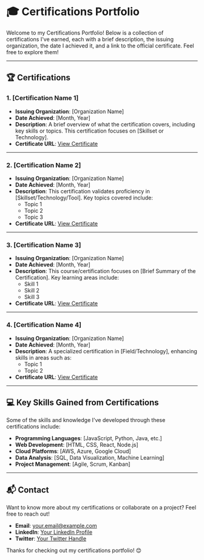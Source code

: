 # 🎓 Certifications Portfolio

Welcome to my Certifications Portfolio! Below is a collection of certifications I've earned, each with a brief description, the issuing organization, the date I achieved it, and a link to the official certificate. Feel free to explore them!

---

## 🏆 Certifications

### 1. **[Certification Name 1]**
   - **Issuing Organization**: [Organization Name]
   - **Date Achieved**: [Month, Year]
   - **Description**: A brief overview of what the certification covers, including key skills or topics. This certification focuses on [Skillset or Technology].
   - **Certificate URL**: [View Certificate](https://certificate-url.com)

---

### 2. **[Certification Name 2]**
   - **Issuing Organization**: [Organization Name]
   - **Date Achieved**: [Month, Year]
   - **Description**: This certification validates proficiency in [Skillset/Technology/Tool]. Key topics covered include:
     - Topic 1
     - Topic 2
     - Topic 3
   - **Certificate URL**: [View Certificate](https://certificate-url.com)

---

### 3. **[Certification Name 3]**
   - **Issuing Organization**: [Organization Name]
   - **Date Achieved**: [Month, Year]
   - **Description**: This course/certification focuses on [Brief Summary of the Certification]. Key learning areas include:
     - Skill 1
     - Skill 2
     - Skill 3
   - **Certificate URL**: [View Certificate](https://certificate-url.com)

---

### 4. **[Certification Name 4]**
   - **Issuing Organization**: [Organization Name]
   - **Date Achieved**: [Month, Year]
   - **Description**: A specialized certification in [Field/Technology], enhancing skills in areas such as:
     - Topic 1
     - Topic 2
   - **Certificate URL**: [View Certificate](https://certificate-url.com)

---

## 💻 Key Skills Gained from Certifications
Some of the skills and knowledge I've developed through these certifications include:
- **Programming Languages**: [JavaScript, Python, Java, etc.]
- **Web Development**: [HTML, CSS, React, Node.js]
- **Cloud Platforms**: [AWS, Azure, Google Cloud]
- **Data Analysis**: [SQL, Data Visualization, Machine Learning]
- **Project Management**: [Agile, Scrum, Kanban]

---

## 📬 Contact
Want to know more about my certifications or collaborate on a project? Feel free to reach out!

- **Email**: your.email@example.com
- **LinkedIn**: [Your LinkedIn Profile](https://linkedin.com/in/yourprofile)
- **Twitter**: [Your Twitter Handle](https://twitter.com/yourhandle)

Thanks for checking out my certifications portfolio! 😊
